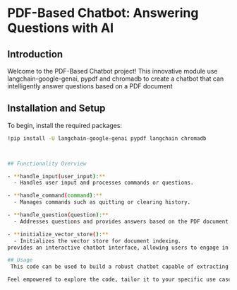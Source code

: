 # PDF-Based Chatbot: Answering Questions with AI

## Introduction
Welcome to the PDF-Based Chatbot project! This innovative module use langchain-google-genai, pypdf and chromadb to create a chatbot that can intelligently answer questions based on a PDF document

## Installation and Setup
To begin, install the required packages:
```bash
!pip install -U langchain-google-genai pypdf langchain chromadb



## Functionality Overview

- **handle_input(user_input):**
  - Handles user input and processes commands or questions.

- **handle_command(command):**
  - Manages commands such as quitting or clearing history.

- **handle_question(question):**
  - Addresses questions and provides answers based on the PDF document.

- **initialize_vector_store():**
  - Initializes the vector store for document indexing.
provides an interactive chatbot interface, allowing users to engage in natural language conversations and obtain accurate answers from PDF documents.

## Usage 
 This code can be used to build a robust chatbot capable of extracting valuable insights from diverse PDF documents.

Feel empowered to explore the code, tailor it to your specific use case, and witness the transformative potential of AI-powered question-answering.


